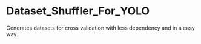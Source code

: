 # Dataset_Shuffler_For_YOLO
Generates datasets for cross validation with less dependency and in a easy way.
